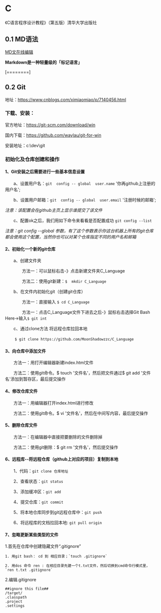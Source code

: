 # C
《C语言程序设计教程》（第五版）清华大学出版社
## 0.1 MD语法
[MD文在线编辑](https://www.mdeditor.com/)

**Markdown是一种轻量级的「标记语言」**

[========]

## 0.2 Git
地址：https://www.cnblogs.com/ximiaomiao/p/7140456.html

### 下载、安装：
官方地址：https://git-scm.com/download/win 

国内下载：https://github.com/waylau/git-for-win

安装地址：c:\dev\git
### 初始化及仓库创建和操作
#### 1、Git安装之后需要进行一些基本信息设置
　　a、设置用户名：`git  config -- global  user.name`  '你再github上注册的用户名';

　　b、设置用户邮箱：`git  config -- global  user.email`  '注册时候的邮箱';

*注意：该配置会在github主页上显示谁提交了该文件*

 　　c、配置ok之后，我们用如下命令来看看是否配置成功 `git config --list`

*注意：git  config --global 参数，有了这个参数表示你这台机器上所有的git仓库都会使用这个配置，当然你也可以对某个仓库指定不同的用户名和邮箱*

#### 2、初始化一个新的git仓库

　　a、创建文件夹

　　　　方法一：可以鼠标右击-》点击新建文件夹C_Language

　　　　方法二：使用git新建：`$  mkdir C_Language`

　　b、在文件内初始化git（创建git仓库）

　　　　方法一：直接输入 `$ cd C_Language`

　　　　方法一：点击C_Language文件下进去之后-》鼠标右击选择Git Bash Here->输入`$ git int`

　　c、通过clone方法 将远程仓库拉回本地

  　　 `$ git clone https://github.com/MoonShadowzzc/C_Language `

#### 3、向仓库中添加文件

　　方法一：用打开编辑器新建index.html文件

　　方法二：使用git命令。$  touch '文件名'，然后把文件通过$ git add '文件名'添加到暂存区，最后提交操作

#### 4、修改仓库文件

　　方法一：用编辑器打开index.html进行修改

　　方法二：使用git命令。$  vi  '文件名'，然后在中间写内容，最后提交操作

#### 5、删除仓库文件

　　方法一：在编辑器中直接把要删除的文件删除掉

　　方法二：使用git删除：$ git rm '文件名'，然后提交操作

#### 6、远程库--将远程仓库（github上对应的项目）复制到本地

　　1、代码：`git clone 仓库地址`

　　2、查看状态：`git status`

　　3、添加缓冲区：`git add`

　　4、提交仓库：`git commit`

　　5、将本地仓库同步到git远程仓库中：`git push`

　　6、将远程库的文档拉回本地: `git pull origin`

#### 7、忽略更新某些类型的文件
1.首先在仓库中创建隐藏文件“.gitignore”

    1. 用git bash： cd 到 相应目录；`touch .gitignore`
	
    2. 用dos 命令 ren : 在相应目录先建一个t.txt文件，然后切换到cmd命令行模式里，`ren t.txt .gitignore`

2.编辑.gitignore

	##ignore this file##
	/target/
	.classpath
	.project
	.settings
